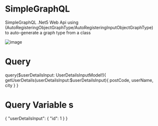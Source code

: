 # SimpleGraphQL
SimpleGraphQL .Net5 Web Api  using  (AutoRegisteringObjectGraphType/AutoRegisteringInputObjectGraphType) to auto-generate a graph type from a class


![image](https://user-images.githubusercontent.com/11384742/145705794-213e0730-0d4c-4ab3-896f-39e0ada66a9b.png)


# Query 

query($userDetailsInput: UserDetailsInputModel!){
  getUserDetails(userDetailsInput:$userDetailsInput){
      postCode,
    userName,
    city
  }
}



# Query Variable s

{
  "userDetailsInput": {
    "id": 1
  }
}
